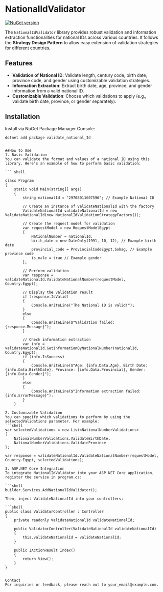 # NationalIdValidator

[![NuGet version](https://badge.fury.io/nu/validate_national_Id.svg)](https://www.nuget.org/packages/validate_national_Id)

The `NationalIdValidator` library provides robust validation and information extraction functionalities for national IDs across various countries. It follows the **Strategy Design Pattern** to allow easy extension of validation strategies for different countries.

## Features

- **Validation of National ID**: Validate length, century code, birth date, province code, and gender using customizable validation strategies.
- **Information Extraction**: Extract birth date, age, province, and gender information from a valid national ID.
- **Customizable Validation**: Choose which validations to apply (e.g., validate birth date, province, or gender separately).

## Installation

Install via NuGet Package Manager Console:

```shell
dotnet add package validate_national_Id


##How to Use
1. Basic Validation
You can validate the format and values of a national ID using this library. Here’s an example of how to perform basic validation:

``` shell

class Program
{
    static void Main(string[] args)
    {
        string nationalId = "29708011607596"; // Example National ID

        // Create an instance of ValidateNationalId with the factory
        ValidateNationalId validateNationalId = new ValidateNationalId(new NationalIdValidationStrategyFactory());

        // Create the request model for validation
        var requestModel = new RequestModelEgypt
        {
            NationalNumber = nationalId,
            birth_date = new DateOnly(1991, 10, 12), // Example birth date
            provincial_code = ProvincialCodeEgypt.Sohag, // Example province code
            is_male = true // Example gender
        };

        // Perform validation
        var response = validateNationalId.ValidateNationalNumber(requestModel, Country.Egypt);

        // Display the validation result
        if (response.IsValid)
        {
            Console.WriteLine("The National ID is valid!");
        }
        else
        {
            Console.WriteLine($"Validation failed: {response.Message}");
        }

        // Check information extraction
        var info = validateNationalId.GetInformationByNationalNumber(nationalId, Country.Egypt);
        if (info.IsSuccess)
        {
            Console.WriteLine($"Age: {info.Data.Age}, Birth Date: {info.Data.BirthDate}, Province: {info.Data.Provincial}, Gender: {info.Data.Gender}");
        }
        else
        {
            Console.WriteLine($"Information extraction failed: {info.ErrorMessage}");
        }
    }

2. Customizable Validation
You can specify which validations to perform by using the selectedValidations parameter. For example:
```shell
var selectedValidations = new List<NationalNumberValidations>
{
    NationalNumberValidations.ValidateBirthDate,
    NationalNumberValidations.ValidateProvince
};

var response = validateNationalId.ValidateNationalNumber(requestModel, Country.Egypt, selectedValidations);

3. ASP.NET Core Integration
To integrate NationalIdValidator into your ASP.NET Core application, register the service in program.cs:

```shell
builder.Services.AddNationalIdValidator();

Then, inject ValidateNationalId into your controllers:

```shell
public class ValidatorController : Controller
{
    private readonly ValidateNationalId validateNationalId;

    public ValidatorController(ValidateNationalId validateNationalId)
    {
        this.validateNationalId = validateNationalId;
    }

    public IActionResult Index()
    {
        return View();
    }
}


Contact
For inquiries or feedback, please reach out to your_email@example.com.

    

